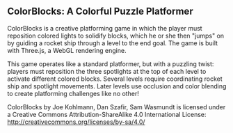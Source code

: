## ColorBlocks: A Colorful Puzzle Platformer

ColorBlocks is a creative platforming game in which the player must reposition colored lights to solidify blocks, which he or she then "jumps" on by guiding a rocket ship through a level to the end goal. The game is built with Three.js, a WebGL rendering engine.

This game operates like a standard platformer, but with a puzzling twist: players must reposition the three spotlights at the top of each level to activate different colored blocks. Several levels require coordinating rocket ship and spotlight movements. Later levels use occlusion and color blending to create platforming challenges like no other!

ColorBlocks by Joe Kohlmann, Dan Szafir, Sam Wasmundt is licensed under a Creative Commons Attribution-ShareAlike 4.0 International License: http://creativecommons.org/licenses/by-sa/4.0/
